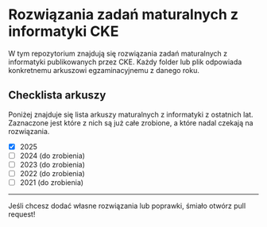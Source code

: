# Rozwiązania zadań maturalnych z informatyki CKE

W tym repozytorium znajdują się rozwiązania zadań maturalnych z informatyki publikowanych przez CKE. Każdy folder lub plik odpowiada konkretnemu arkuszowi egzaminacyjnemu z danego roku.

## Checklista arkuszy

Poniżej znajduje się lista arkuszy maturalnych z informatyki z ostatnich lat. Zaznaczone jest które z nich są już całe zrobione, a które nadal czekają na rozwiązania.

- [x] 2025
- [ ] 2024 (do zrobienia)
- [ ] 2023 (do zrobienia)
- [ ] 2022 (do zrobienia)
- [ ] 2021 (do zrobienia)

---

Jeśli chcesz dodać własne rozwiązania lub poprawki, śmiało otwórz pull request!
